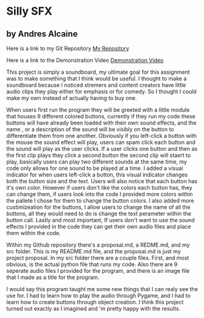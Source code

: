 # Silly SFX
## by Andres Alcaine

Here is a link to my Git Repository [My Repository](https://github.com/KuroLeg/PFDA_Final_sillySFX)

Here is a link to the Demonstration Video [Demonstration Video](https://www.youtube.com/watch?v=sWavuXWqBIY)

  This project is simply a soundboard, my ultimate goal for this assignment was to make something that I think would be useful. I thought to make a soundboard because I noticed stremers and content creators have little audio clips they play either for emphasis or for comedy. So I thought I could make my own instead of actually having to buy one. 

  When users first run the program they will be greeted with a little module that houses 9 different colored buttons, currently if they run my code these buttons will have already been loaded with their own sound effects, and the name , or a description of the sound will be visibly on the button to differentiate them from one another. Obviously if you left-click a button with the mouse the sound effect will play, users can spam click each button and the sound will play as the user clicks. If a user clicks one button and then as the first clip plays they click a second button  the second clip will staert to play, basically users can play two different sounds at the same time, my code only allows for one sound to be played at a time. I added a visual indicator for when users left-click a button, this visual indicator changes both the button size and the text. Users will also notice that each button has it's own color. However if users don't like the colors each button has, they can change them, if users look into the code I provided more colors within the pallete I chose for them to change the button colors. I also added more custimizeation for the buttons, I allow users to change the name of all the buttons, all they would need to do is change the text perameter within the button call. Lastly and most important, If users don't want to use the sound effects I provided in the code they can get their own audio files and place them within the code.

  Within my Github repository there's a proposal.md, a REDME.md, and my src folder. This is my README.md file, and the proposal.md is just my project proposal. In my src folder there are a couple files. First, and most obvious, is the actual python file that runs my code. Also there are 9 seperate audio files I provided for the program, and there is an image file that I made as a title for the program. 

  I would say this program taught me some new things that I can realy see the use for. I had to learn how to play the audio through Pygame, and I had to learn how to create buttons through object creation. I think this project turned out exactly as I imagined and 'm pretty happy with the results.
  
